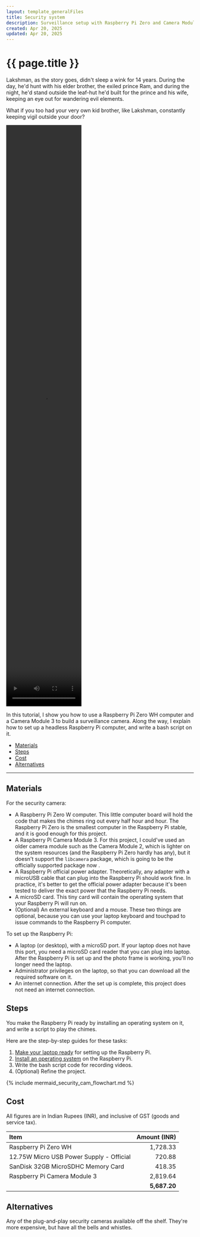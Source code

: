 ```yaml
---
layout: template_generalFiles
title: Security system
description: Surveillance setup with Raspberry Pi Zero and Camera Module 3
created: Apr 20, 2025
updated: Apr 20, 2025
---
```


# {{ page.title }}

Lakshman, as the story goes, didn't sleep a wink for 14 years. During the day, he'd hunt with his elder brother, the exiled prince Ram, and during the night, he'd stand outside the leaf-hut he'd built for the prince and his wife, keeping an eye out for wandering evil elements. 

What if you too had your very own kid brother, like Lakshman, constantly keeping vigil outside your door?


<video width="40%" height="40%" controls>
  <source src="../images/security_camera.mp4" type="video/mp4">
  Your browser does not support the video tag.
</video> 

In this tutorial, I show you how to use a Raspberry Pi Zero WH computer and a Camera Module 3 to build a surveillance camera. Along the way, I explain how to set up a headless Raspberry Pi computer, and write a bash script on it.

-  [Materials](#materials)
-  [Steps](#steps)
-  [Cost](#cost)
-  [Alternatives](#alternatives)

<hr/>

## Materials

For the security camera:

-  A Raspberry Pi Zero W computer. This little computer board will hold the code that makes the chimes ring out every half hour and hour. The Raspberry Pi Zero is the smallest computer in the Raspberry Pi stable, and it is good enough for this project.
-  A Raspberry Pi Camera Module 3. For this project, I could've used an older camera module such as the Camera Module 2, which is lighter on the system resources (and the Raspberry Pi Zero hardly has any), but it doesn't support the `libcamera` package, which is going to be the officially supported package now .
-  A Raspberry Pi official power adapter. Theoretically, any adapter with a microUSB cable that can plug into the Raspberry Pi should work fine. In practice, it's better to get the official power adapter because it's been tested to deliver the exact power that the Raspberry Pi needs.
-  A microSD card. This tiny card will contain the operating system that your Raspberry Pi will run on.
-  (Optional) An external keyboard and a mouse. These two things are optional, because you can use your laptop keyboard and touchpad to issue commands to the Raspberry Pi computer.

To set up the Raspberry Pi:

-  A laptop (or desktop), with a microSD port. If your laptop does not have this port, you need a microSD card reader that you can plug into laptop. After the Raspberry Pi is set up and the photo frame is working, you'll no longer need the laptop.
-  Administrator privileges on the laptop, so that you can download all the required software on it.
-  An internet connection. After the set up is complete, this project does not need an internet connection.

## Steps

You make the Raspberry Pi ready by installing an operating system on it, and write a script to play the chimes.

Here are the step-by-step guides for these tasks:

1.  [Make your laptop ready](set_up_laptop.md) for setting up the Raspberry Pi.
1.  [Install an operating system](pi_zero_install_os.md) on the Raspberry Pi.
1.  Write the bash script code for recording videos.
1.  (Optional) Refine the project.

{% include mermaid_security_cam_flowchart.md %}

## Cost

All figures are in Indian Rupees (INR), and inclusive of GST (goods and service tax).

| Item | Amount (INR) |
| :---- | -----------: |
| Raspberry Pi Zero WH| 1,728.33 |
| 12.75W Micro USB Power Supply - Official | 720.88 |
| SanDisk 32GB MicroSDHC Memory Card | 418.35 |
| Raspberry Pi Camera Module 3 | 2,819.64 |
| | **5,687.20**|


## Alternatives

Any of the plug-and-play security cameras available off the shelf. They're more expensive, but have all the bells and whistles.